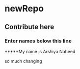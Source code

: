 # newRepo
## Contribute here
### Enter names below this line
*****My name is Arshiya Naheed


so much changing
